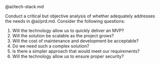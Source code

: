 <tech-stack>
@ai/tech-stack.md
</tech-stack>

Conduct a critical but objective analysis of whether <tech-stack> adequately addresses the needs in @ai/prd.md. Consider the following questions:
1. Will the technology allow us to quickly deliver an MVP?
2. Will the solution be scalable as the project grows?
3. Will the cost of maintenance and development be acceptable?
4. Do we need such a complex solution?
5. Is there a simpler approach that would meet our requirements?
6. Will the technology allow us to ensure proper security?
